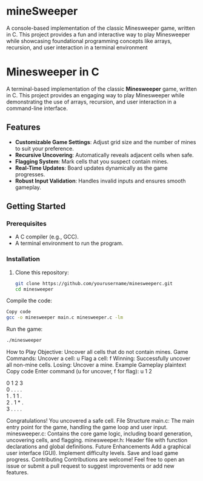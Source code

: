# mineSweeper
A console-based implementation of the classic Minesweeper game, written in C. This project provides a fun and interactive way to play Minesweeper while showcasing foundational programming concepts like arrays, recursion, and user interaction in a terminal environment

# Minesweeper in C

A terminal-based implementation of the classic **Minesweeper** game, written in C. This project provides an engaging way to play Minesweeper while demonstrating the use of arrays, recursion, and user interaction in a command-line interface.

## Features

- **Customizable Game Settings**: Adjust grid size and the number of mines to suit your preference.
- **Recursive Uncovering**: Automatically reveals adjacent cells when safe.
- **Flagging System**: Mark cells that you suspect contain mines.
- **Real-Time Updates**: Board updates dynamically as the game progresses.
- **Robust Input Validation**: Handles invalid inputs and ensures smooth gameplay.

## Getting Started

### Prerequisites

- A C compiler (e.g., GCC).
- A terminal environment to run the program.

### Installation

1. Clone this repository:
   ```bash
   git clone https://github.com/yourusername/minesweeperc.git
   cd minesweeper
Compile the code:

  ```bash
Copy code
gcc -o minesweeper main.c minesweeper.c -lm
```
Run the game:
  ```bash
./minesweeper
```

How to Play
Objective: Uncover all cells that do not contain mines.
Game Commands:
Uncover a cell: u <row> <col>
Flag a cell: f <row> <col>
Winning: Successfully uncover all non-mine cells.
Losing: Uncover a mine.
Example Gameplay
plaintext
Copy code
Enter command (u for uncover, f for flag): u 1 2

   0  1  2  3  
0  .  .  .  .  
1  .  1  1  .  
2  .  1  *  .  
3  .  .  .  .  

Congratulations! You uncovered a safe cell.
File Structure
main.c: The main entry point for the game, handling the game loop and user input.
minesweeper.c: Contains the core game logic, including board generation, uncovering cells, and flagging.
minesweeper.h: Header file with function declarations and global definitions.
Future Enhancements
Add a graphical user interface (GUI).
Implement difficulty levels.
Save and load game progress.
Contributing
Contributions are welcome! Feel free to open an issue or submit a pull request to suggest improvements or add new features.


